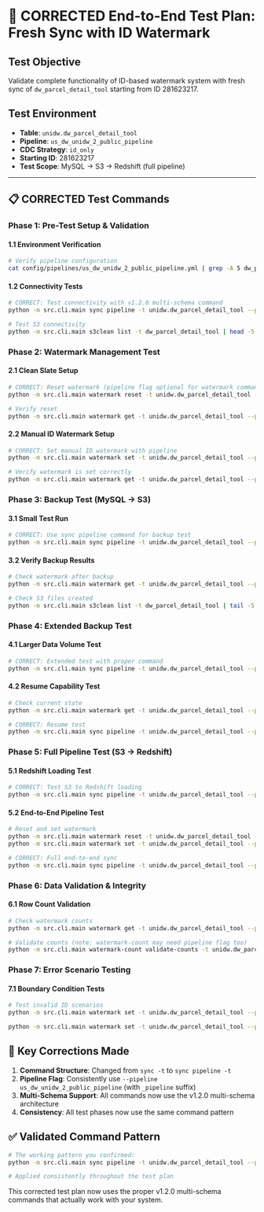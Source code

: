 # 🧪 **CORRECTED End-to-End Test Plan: Fresh Sync with ID Watermark**

## **Test Objective**
Validate complete functionality of ID-based watermark system with fresh sync of `dw_parcel_detail_tool` starting from ID 281623217.

## **Test Environment**
- **Table**: `unidw.dw_parcel_detail_tool` 
- **Pipeline**: `us_dw_unidw_2_public_pipeline`
- **CDC Strategy**: `id_only`
- **Starting ID**: 281623217
- **Test Scope**: MySQL → S3 → Redshift (full pipeline)

---

## 📋 **CORRECTED Test Commands**

### **Phase 1: Pre-Test Setup & Validation**

#### **1.1 Environment Verification**
```bash
# Verify pipeline configuration
cat config/pipelines/us_dw_unidw_2_public_pipeline.yml | grep -A 5 dw_parcel_detail_tool
```

#### **1.2 Connectivity Tests**
```bash
# CORRECT: Test connectivity with v1.2.0 multi-schema command
python -m src.cli.main sync pipeline -t unidw.dw_parcel_detail_tool --pipeline us_dw_unidw_2_public_pipeline --dry-run

# Test S3 connectivity
python -m src.cli.main s3clean list -t dw_parcel_detail_tool | head -5
```

### **Phase 2: Watermark Management Test**

#### **2.1 Clean Slate Setup**
```bash
# CORRECT: Reset watermark (pipeline flag optional for watermark commands)
python -m src.cli.main watermark reset -t unidw.dw_parcel_detail_tool --pipeline us_dw_unidw_2_public_pipeline

# Verify reset
python -m src.cli.main watermark get -t unidw.dw_parcel_detail_tool --pipeline us_dw_unidw_2_public_pipeline
```

#### **2.2 Manual ID Watermark Setup**
```bash
# CORRECT: Set manual ID watermark with pipeline
python -m src.cli.main watermark set -t unidw.dw_parcel_detail_tool --pipeline us_dw_unidw_2_public_pipeline --id 281623217

# Verify watermark is set correctly
python -m src.cli.main watermark get -t unidw.dw_parcel_detail_tool --pipeline us_dw_unidw_2_public_pipeline
```

### **Phase 3: Backup Test (MySQL → S3)**

#### **3.1 Small Test Run**
```bash
# CORRECT: Use sync pipeline command for backup test
python -m src.cli.main sync pipeline -t unidw.dw_parcel_detail_tool --pipeline us_dw_unidw_2_public_pipeline --backup-only --limit 1000
```

#### **3.2 Verify Backup Results**
```bash
# Check watermark after backup
python -m src.cli.main watermark get -t unidw.dw_parcel_detail_tool --pipeline us_dw_unidw_2_public_pipeline

# Check S3 files created
python -m src.cli.main s3clean list -t dw_parcel_detail_tool | tail -5
```

### **Phase 4: Extended Backup Test**

#### **4.1 Larger Data Volume Test**
```bash
# CORRECT: Extended test with proper command
python -m src.cli.main sync pipeline -t unidw.dw_parcel_detail_tool --pipeline us_dw_unidw_2_public_pipeline --backup-only --limit 50000
```

#### **4.2 Resume Capability Test**
```bash
# Check current state
python -m src.cli.main watermark get -t unidw.dw_parcel_detail_tool --pipeline us_dw_unidw_2_public_pipeline

# CORRECT: Resume test
python -m src.cli.main sync pipeline -t unidw.dw_parcel_detail_tool --pipeline us_dw_unidw_2_public_pipeline --backup-only --limit 10000
```

### **Phase 5: Full Pipeline Test (S3 → Redshift)**

#### **5.1 Redshift Loading Test**
```bash
# CORRECT: Test S3 to Redshift loading
python -m src.cli.main sync pipeline -t unidw.dw_parcel_detail_tool --pipeline us_dw_unidw_2_public_pipeline --redshift-only
```

#### **5.2 End-to-End Pipeline Test**
```bash
# Reset and set watermark
python -m src.cli.main watermark reset -t unidw.dw_parcel_detail_tool --pipeline us_dw_unidw_2_public_pipeline
python -m src.cli.main watermark set -t unidw.dw_parcel_detail_tool --pipeline us_dw_unidw_2_public_pipeline --id 281623217

# CORRECT: Full end-to-end sync
python -m src.cli.main sync pipeline -t unidw.dw_parcel_detail_tool --pipeline us_dw_unidw_2_public_pipeline --limit 20000
```

### **Phase 6: Data Validation & Integrity**

#### **6.1 Row Count Validation**
```bash
# Check watermark counts
python -m src.cli.main watermark get -t unidw.dw_parcel_detail_tool --pipeline us_dw_unidw_2_public_pipeline

# Validate counts (note: watermark-count may need pipeline flag too)
python -m src.cli.main watermark-count validate-counts -t unidw.dw_parcel_detail_tool --pipeline us_dw_unidw_2_public_pipeline
```

### **Phase 7: Error Scenario Testing**

#### **7.1 Boundary Condition Tests**
```bash
# Test invalid ID scenarios
python -m src.cli.main watermark set -t unidw.dw_parcel_detail_tool --pipeline us_dw_unidw_2_public_pipeline --id -1

python -m src.cli.main watermark set -t unidw.dw_parcel_detail_tool --pipeline us_dw_unidw_2_public_pipeline --id 999999999999999999
```

## 🔧 **Key Corrections Made**

1. **Command Structure**: Changed from `sync -t` to `sync pipeline -t`
2. **Pipeline Flag**: Consistently use `--pipeline us_dw_unidw_2_public_pipeline` (with `_pipeline` suffix)
3. **Multi-Schema Support**: All commands now use the v1.2.0 multi-schema architecture
4. **Consistency**: All test phases now use the same command pattern

## ✅ **Validated Command Pattern**
```bash
# The working pattern you confirmed:
python -m src.cli.main sync pipeline -t unidw.dw_parcel_detail_tool --pipeline us_dw_unidw_2_public_pipeline --dry-run

# Applied consistently throughout the test plan
```

This corrected test plan now uses the proper v1.2.0 multi-schema commands that actually work with your system.